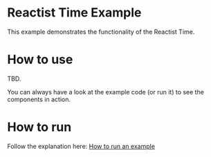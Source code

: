 # Reactist Time Example

This example demonstrates the functionality of the Reactist Time.

# How to use

TBD.

You can always have a look at the example code (or run it) to see the components in action.

# How to run

Follow the explanation here: [How to run an example](../README.md#how-to-run)
